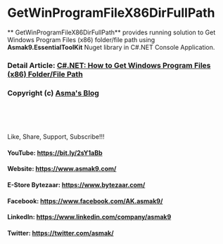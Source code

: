 #  GetWinProgramFileX86DirFullPath
** GetWinProgramFileX86DirFullPath** provides running solution to Get Windows Program Files (x86) folder/file path using **Asmak9.EssentialToolKit** Nuget library in C#.NET Console Application.

### Detail Article: [C#.NET: How to Get Windows Program Files (x86) Folder/File Path](https://bit.ly/2RkSfcu)

### Copyright (c) [Asma's Blog](https://www.asmak9.com/)

<br/>
<br/>
<br/>

Like, Share, Support, Subscribe!!!

#### YouTube: https://bit.ly/2sY1aBb 

#### Website: https://www.asmak9.com/

#### E-Store Bytezaar: https://www.bytezaar.com/

#### Facebook: https://www.facebook.com/AK.asmak9/

#### LinkedIn: https://www.linkedin.com/company/asmak9

#### Twitter: https://twitter.com/asmak/
